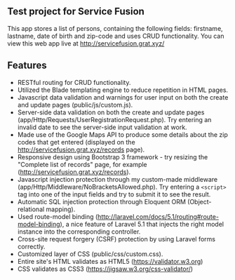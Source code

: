 ## Test project for Service Fusion

This app stores a list of persons, containing the following fields: firstname, lastname, date of birth and zip-code
and uses CRUD functionality.  You can view this web app live at http://servicefusion.grat.xyz/

## Features

* RESTful routing for CRUD functionality.
* Utilized the Blade templating engine to reduce repetition in HTML pages.
* Javascript data validation and warnings for user input on both the create and update pages (public/js/custom.js).
* Server-side data validation on both the create and update pages (app/Http/Requests/UserRegistrationRequest.php).  Try entering an invalid date to see the server-side input validation at work.
* Made use of the Google Maps API to produce some details about the zip codes that get entered (displayed on the http://servicefusion.grat.xyz/records page).
* Responsive design using Bootstrap 3 framework - try resizing the "Complete list of records" page, for example (http://servicefusion.grat.xyz/records).
* Javascript injection protection through my custom-made middleware (app/Http/Middleware/NoBracketsAllowed.php).  Try entering a <code>&lt;script&gt;</code> tag into one of the input fields and try to submit it to see the result.
* Automatic SQL injection protection through Eloquent ORM (Object-relational mapping).
* Used route-model binding (http://laravel.com/docs/5.1/routing#route-model-binding), a nice feature of Laravel 5.1 that injects the right model instance into the corresponding controller.
* Cross-site request forgery (CSRF) protection by using Laravel forms correctly.
* Customized layer of CSS (public/css/custom.css).
* Entire site's HTML validates as HTML5 (https://validator.w3.org)
* CSS validates as CSS3 (https://jigsaw.w3.org/css-validator/)